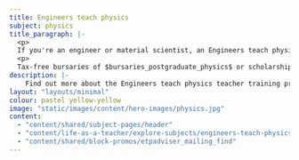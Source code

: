 ```yaml
---
title: Engineers teach physics
subject: physics
title_paragraph: |-
  <p>
  If you're an engineer or material scientist, an Engineers teach physics initial teacher training course could be a great start to your teaching journey. By getting into the classroom, you could use your skills and passion to inspire the next generation.</p>
  <p>
  Tax-free bursaries of $bursaries_postgraduate_physics$ or scholarships of $scholarships_physics$ are available for eligible trainee physics teachers.</p>
description: |-
    Find out more about the Engineers teach physics teacher training programme for engineers and material scientists who want to teach physics.
layout: "layouts/minimal"
colour: pastel yellow-yellow
image: "static/images/content/hero-images/physics.jpg"
content:
  - "content/shared/subject-pages/header"
  - "content/life-as-a-teacher/explore-subjects/engineers-teach-physics/article"
  - "content/shared/block-promos/etpadviser_mailing_find"
---
```




